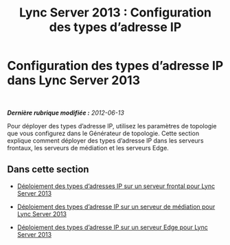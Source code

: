 ﻿---
title: 'Lync Server 2013 : Configuration des types d’adresse IP'
TOCTitle: Configuration des types d’adresse IP
ms:assetid: 17e756c0-6652-4cd5-b185-4b25929e3a42
ms:mtpsurl: https://technet.microsoft.com/fr-fr/library/JJ204710(v=OCS.15)
ms:contentKeyID: 49296382
ms.date: 05/20/2016
mtps_version: v=OCS.15
ms.translationtype: HT
---

# Configuration des types d’adresse IP dans Lync Server 2013

 

_**Dernière rubrique modifiée :** 2012-06-13_

Pour déployer des types d’adresse IP, utilisez les paramètres de topologie que vous configurez dans le Générateur de topologie. Cette section explique comment déployer des types d’adresse IP dans les serveurs frontaux, les serveurs de médiation et les serveurs Edge.

## Dans cette section

  - [Déploiement des types d’adresses IP sur un serveur frontal pour Lync Server 2013](lync-server-2013-deploy-ip-address-types-on-a-front-end-server.md)

  - [Déploiement des types d’adresse IP sur un serveur de médiation pour Lync Server 2013](lync-server-2013-deploy-ip-address-types-on-a-mediation-server.md)

  - [Déploiement des types d’adresse IP sur un serveur Edge pour Lync Server 2013](lync-server-2013-deploy-ip-address-types-on-an-edge-server.md)

